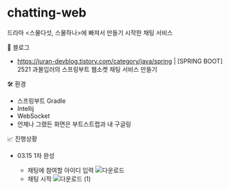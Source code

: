 # chatting-web
드라마 <스물다섯, 스물하나>에 빠져서 만들기 시작한 채팅 서비스

🔗 블로그
- https://juran-devblog.tistory.com/category/java/spring | [SPRING BOOT] 2521 과몰입러의 스프링부트 웹소켓 채팅 서비스 만들기

🛠 환경
- 스프링부트 Gradle
- Intellij
- WebSocket
- 언제나 그랬든 화면은 부트스트랩과 내 구글링

📈 진행상황
- 03.15 1차 완성

  - 채팅에 참여할 아이디 입력
  ![다운로드](https://user-images.githubusercontent.com/50325009/158203220-0126e3de-cfa0-441e-9c35-abe2be32329b.png)
  - 채팅 시작
  ![다운로드 (1)](https://user-images.githubusercontent.com/50325009/158203344-a83de0de-2f67-4067-8f06-74a0904b34d0.png)


